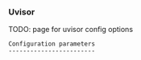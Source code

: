 ### Uvisor

TODO: page for uvisor config options

```
Configuration parameters
------------------------

```